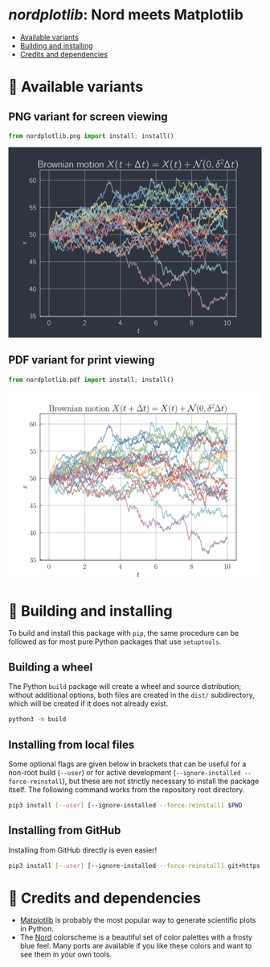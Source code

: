 _nordplotlib_: Nord meets Matplotlib
====================================

 + [Available variants](#art-available-variants)
 + [Building and installing](#nut_and_bolt-building-and-installing)
 + [Credits and dependencies](#gem-credits-and-dependencies)

# :art: Available variants

## PNG variant for screen viewing

```python
from nordplotlib.png import install; install()
```

![PNG variant sample](/assets/demo_png.svg)

## PDF variant for print viewing

```python
from nordplotlib.pdf import install; install()
```

![PDF variant sample](/assets/demo_pdf.svg)

# :nut_and_bolt: Building and installing

To build and install this package with `pip`, the same procedure can be
followed as for most pure Python packages that use `setuptools`.

## Building a wheel

The Python `build` package will create a wheel and source distribution;
without additional options, both files are created in the `dist/` subdirectory,
which will be created if it does not already exist.

```sh
python3 -m build
```

## Installing from local files

Some optional flags are given below in brackets that can be
useful for a non-root build (`--user`) or for active development
(`--ignore-installed --force-reinstall`), but these are not strictly
necessary to install the package itself. The following command works
from the repository root directory.

```sh
pip3 install [--user] [--ignore-installed --force-reinstall] $PWD
```

## Installing from GitHub

Installing from GitHub directly is even easier!

```sh
pip3 install [--user] [--ignore-installed --force-reinstall] git+https://github.com/emprice/nordplotlib
```

# :gem: Credits and dependencies

 + [Matplotlib](https://matplotlib.org) is probably the most popular
   way to generate scientific plots in Python.
 + The [Nord](https://www.nordtheme.com) colorscheme is a beautiful set
   of color palettes with a frosty blue feel. Many ports are available if
   you like these colors and want to see them in your own tools.

<!-- vim: set ft=markdown: -->
